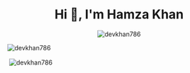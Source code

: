 <h1 align="center">Hi 👋, I'm Hamza Khan</h1>


<p align="center"> <img src="https://komarev.com/ghpvc/?username=devkhan786&label=Profile%20views&color=ff0000&style=plastic" alt="devkhan786" /> </p>



<p><img align="center" src="https://github-readme-stats.vercel.app/api/top-langs?username=devkhan786&show_icons=true&theme=radical&locale=en&layout=compact" alt="devkhan786" /></p>

<p>&nbsp;<img align="center" src="https://github-readme-stats.vercel.app/api?username=devkhan786&show_icons=true&theme=radical&locale=en" alt="devkhan786" /></p>
